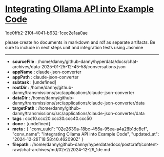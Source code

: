 # [Integrating Ollama API into Example Code](https://claude.ai/chat/02e2639a-18bc-456a-95ea-a4a28b1dc8ef)

1de0ffb2-210f-4041-b632-1cec2e1aa0ae

please create ho documents in markdown and rdf as separate artifacts. Be sure to include in next steps unit and integration tests using Jasmine

---

* **sourceFile** : /home/danny/github-danny/hyperdata/docs/chat-archives/data-2025-01-25-12-45-58/conversations.json
* **appName** : claude-json-converter
* **appPath** : claude-json-converter
* **subtask** : [undefined]
* **rootDir** : /home/danny/github-danny/transmissions/src/applications/claude-json-converter
* **dataDir** : /home/danny/github-danny/transmissions/src/applications/claude-json-converter/data
* **targetPath** : /home/danny/github-danny/transmissions/src/applications/claude-json-converter/data
* **tags** : ccc10.ccc20.ccc30.ccc40.ccc50
* **done** : [undefined]
* **meta** : {
  "conv_uuid": "02e2639a-18bc-456a-95ea-a4a28b1dc8ef",
  "conv_name": "Integrating Ollama API into Example Code",
  "updated_at": "2024-12-29T18:58:40.462090Z"
}
* **filepath** : /home/danny/github-danny/hyperdata/docs/postcraft/content-raw/chat-archives/md/02e2/2024-12-29_1de.md